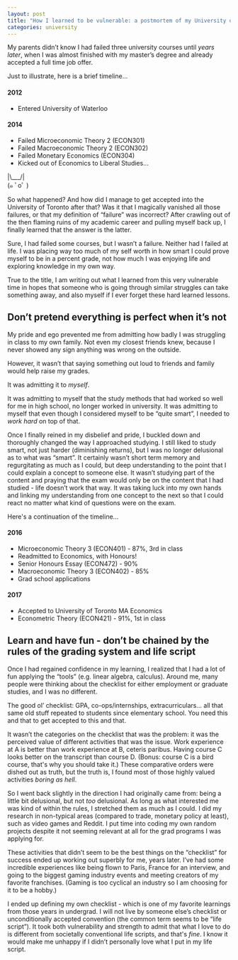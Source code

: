 ```yaml
---
layout: post
title: "How I learned to be vulnerable: a postmortem of my University of Waterloo undergrad"
categories: university
---
```


My parents didn’t know I had failed three university courses until *years later*, when I was almost finished with my master’s degree and already accepted a full time job offer. 

Just to illustrate, here is a brief timeline...

#### 2012
- Entered University of Waterloo

#### 2014
- Failed Microeconomic Theory 2 (ECON301)
- Failed Macroeconomic Theory 2 (ECON302)
- Failed Monetary Economics (ECON304)
- Kicked out of Economics to Liberal Studies…

|\\___/|  
(๑   ﾟoﾟ  )

So what happened? And how did I manage to get accepted into the University of Toronto after that? Was it that I magically vanished all those failures, or that my definition of “failure” was incorrect? After crawling out of the then flaming ruins of my academic career and pulling myself back up, I finally learned that the answer is the latter.

Sure, I had failed some courses, but I wasn’t a failure. Neither had I failed at life. I was placing way too much of my self worth in how smart I could prove myself to be in a percent grade, not how much I was enjoying life and exploring knowledge in my own way.

True to the title, I am writing out what I learned from this very vulnerable time in hopes that someone who is going through similar struggles can take something away, and also myself if I ever forget these hard learned lessons.

## Don’t pretend everything is perfect when it’s not
My pride and ego prevented me from admitting how badly I was struggling in class to my own family. Not even my closest friends knew, because I never showed any sign anything was wrong on the outside.

However, it wasn’t that saying something out loud to friends and family would help raise my grades.

It was admitting it to *myself*.

It was admitting to myself that the study methods that had worked so well for me in high school, no longer worked in university. It was admitting to myself that even though I considered myself to be “quite smart”, I needed to *work hard* on top of that.

Once I finally reined in my disbelief and pride, I buckled down and thoroughly changed the way I approached studying. I still liked to study smart, not just harder (diminishing returns), but I was no longer delusional as to what was “smart”. It certainly wasn’t short term memory and regurgitating as much as I could, but deep understanding to the point that I could explain a concept to someone else. It wasn’t studying part of the content and praying that the exam would only be on the content that I had studied - life doesn’t work that way. It was taking luck into my own hands and linking my understanding from one concept to the next so that I could react no matter what kind of questions were on the exam.

Here's a continuation of the timeline...

#### 2016
- Microeconomic Theory 3 (ECON401) - 87%, 3rd in class
- Readmitted to Economics, with Honours!
- Senior Honours Essay (ECON472) - 90%
- Macroeconomic Theory 3 (ECON402) - 85%
- Grad school applications

#### 2017
- Accepted to University of Toronto MA Economics
- Econometric Theory (ECON421) - 91%, 1st in class

## Learn and have fun - don’t be chained by the rules of the grading system and life script
Once I had regained confidence in my learning, I realized that I had a lot of fun applying the “tools” (e.g. linear algebra, calculus). Around me, many people were thinking about the checklist for either employment or graduate studies, and I was no different.

The good ol’ checklist: GPA, co-ops/internships, extracurriculars… all that same old stuff repeated to students since elementary school. You need this and that to get accepted to this and that.

It wasn’t the categories on the checklist that was the problem: it was the perceived value of different activities that was the issue. Work experience at A is better than work experience at B, ceteris paribus. Having course C looks better on the transcript than course D. (Bonus: course C is a bird course, that's why you should take it.) These comparative orders were dished out as truth, but the truth is, I found most of those highly valued activities *boring as hell*.

So I went back slightly in the direction I had originally came from: being a little bit delusional, but not *too* delusional. As long as what interested me was kind of within the rules, I stretched them as much as I could. I did my research in non-typical areas (compared to trade, monetary policy at least), such as video games and Reddit. I put time into coding my own random projects despite it not seeming relevant at all for the grad programs I was applying for.

These activities that didn’t seem to be the best things on the “checklist” for success ended up working out superbly for me, years later. I’ve had some incredible experiences like being flown to Paris, France for an interview, and going to the biggest gaming industry events and meeting creators of my favorite franchises. (Gaming is too cyclical an industry so I am choosing for it to be a hobby.)

I ended up defining my own checklist - which is one of my favorite learnings from those years in undergrad. I will not live by someone else’s checklist or unconditionally accepted convention (the common term seems to be “life script”). It took both vulnerability and strength to admit that what I love to do is different from societally conventional life scripts, and that's *fine*. I know it would make me unhappy if I didn’t personally love what I put in my life script.
